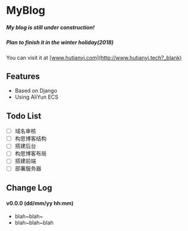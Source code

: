 # MyBlog
##### My blog is still under construction!
##### Plan to finish it in the winter holiday(2018)
You can visit it at [www.hutianyi.com](http://www.hutianyi.tech?_blank)
## Features
- Based on Django
- Using AliYun ECS

## Todo List
- [ ] 域名审核
- [ ] 构思博客结构
- [ ] 搭建后台
- [ ] 构思博客布局
- [ ] 搭建前端
- [ ] 部署服务器

## Change Log
#### v0.0.0 (dd/mm/yy hh:mm)
+ blah~blah~
+ blah~blah~blah




 